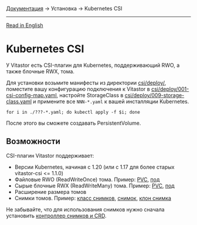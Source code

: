 [Документация](../../README-ru.md#документация) → Установка → Kubernetes CSI

-----

[Read in English](kubernetes.en.md)

# Kubernetes CSI

У Vitastor есть CSI-плагин для Kubernetes, поддерживающий RWO, а также блочные RWX, тома.

Для установки возьмите манифесты из директории [csi/deploy/](../../csi/deploy/), поместите
вашу конфигурацию подключения к Vitastor в [csi/deploy/001-csi-config-map.yaml](../../csi/deploy/001-csi-config-map.yaml),
настройте StorageClass в [csi/deploy/009-storage-class.yaml](../../csi/deploy/009-storage-class.yaml)
и примените все `NNN-*.yaml` к вашей инсталляции Kubernetes.

```
for i in ./???-*.yaml; do kubectl apply -f $i; done
```

После этого вы сможете создавать PersistentVolume.

## Возможности

CSI-плагин Vitastor поддерживает:
- Версии Kubernetes, начиная с 1.20 (или с 1.17 для более старых vitastor-csi <= 1.1.0)
- Файловые RWO (ReadWriteOnce) тома. Пример: [PVC](../../csi/deploy/example-pvc.yaml), [под](../../csi/deploy/example-test-pod.yaml)
- Сырые блочные RWX (ReadWriteMany) тома. Пример: [PVC](../../csi/deploy/example-pvc-block.yaml), [под](../../csi/deploy/example-test-pod-block.yaml)
- Расширение размера томов
- Снимки томов. Пример: [класс снимков](../../csi/deploy/example-snapshot-class.yaml), [снимок](../../csi/deploy/example-snapshot.yaml), [клон снимка](../../csi/deploy/example-snapshot-clone.yaml)

Не забывайте, что для использования снимков нужно сначала установить [контроллер снимков и CRD](https://kubernetes-csi.github.io/docs/snapshot-controller.html#deployment).
